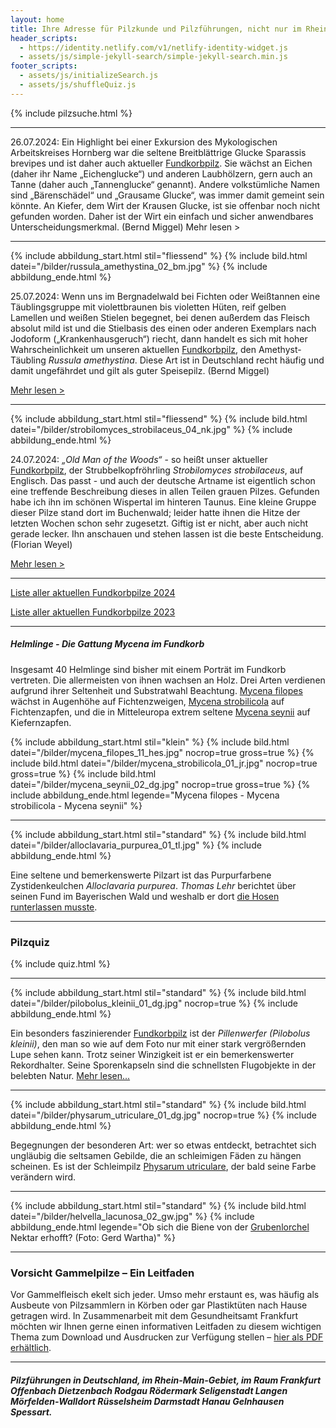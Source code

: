 ```yaml
---
layout: home
title: Ihre Adresse für Pilzkunde und Pilzführungen, nicht nur im Rhein-Main-Gebiet
header_scripts:
  - https://identity.netlify.com/v1/netlify-identity-widget.js
  - assets/js/simple-jekyll-search/simple-jekyll-search.min.js
footer_scripts:
  - assets/js/initializeSearch.js
  - assets/js/shuffleQuiz.js
---
```

{% include pilzsuche.html %}

- - -

26.07.2024: Ein Highlight bei einer Exkursion des Mykologischen Arbeitskreises Hornberg war die seltene Breitblättrige Glucke Sparassis brevipes und ist daher auch aktueller [Fundkorbpilz](AA "Glossar-"). Sie wächst an Eichen (daher ihr Name „Eichenglucke“) und anderen Laubhölzern, gern auch an Tanne (daher auch „Tannenglucke“ genannt). Andere volkstümliche Namen sind „Bärenschädel“ und „Grausame Glucke“, was immer damit gemeint sein könnte. An Kiefer, dem Wirt der Krausen Glucke, ist sie offenbar noch nicht gefunden worden. Daher ist der Wirt ein einfach und sicher anwendbares Unterscheidungsmerkmal. (Bernd Miggel) Mehr lesen > <div style="clear:  both"></div>

- - -

{% include abbildung_start.html stil="fliessend" %}
{% include bild.html datei="/bilder/russula_amethystina_02_bm.jpg" %}
{% include abbildung_ende.html %}

25.07.2024: Wenn uns im Bergnadelwald bei Fichten oder Weißtannen eine Täublingsgruppe mit violettbraunen bis violetten Hüten, reif gelben Lamellen und weißen Stielen begegnet, bei denen außerdem das Fleisch absolut mild ist und die Stielbasis des einen oder anderen Exemplars nach Jodoform („Krankenhausgeruch“) riecht, dann handelt es sich mit hoher Wahrscheinlichkeit um unseren aktuellen [Fundkorbpilz](AA "Glossar-"), den Amethyst-Täubling *Russula amethystina*. Diese Art ist in Deutschland recht häufig und damit ungefährdet und gilt als guter Speisepilz. (Bernd Miggel)

[Mehr lesen >](/pilze/russula-amethystina-amethyst-täubling)

<div style="clear:  both"></div>

- - -

{% include abbildung_start.html stil="fliessend" %}
{% include bild.html datei="/bilder/strobilomyces_strobilaceus_04_nk.jpg" %}
{% include abbildung_ende.html %}

24.07.2024: *„Old Man of the Woods“* - so heißt unser aktueller [Fundkorbpilz](AA "Glossar-"), der Strubbelkopfröhrling *Strobilomyces strobilaceus*, auf Englisch. Das passt - und auch der deutsche Artname ist eigentlich schon eine treffende Beschreibung dieses in allen Teilen grauen Pilzes. Gefunden habe ich ihn im schönen Wispertal im hinteren Taunus. Eine kleine Gruppe dieser Pilze stand dort im Buchenwald; leider hatte ihnen die Hitze der letzten Wochen schon sehr zugesetzt. Giftig ist er nicht, aber auch nicht gerade lecker. Ihn anschauen und stehen lassen ist die beste Entscheidung. (Florian Weyel)

[Mehr lesen >](/pilze/strobilomyces-strobilaceus-strubbelkopfröhrling)

<div style="clear:  both"></div>

- - -

[Liste aller aktuellen Fundkorbpilze 2024](/artikel/liste-aller-aktuellen-fundkorbpilze-2024.html)

[Liste aller aktuellen Fundkorbpilze 2023](/artikel/liste-aller-aktuellen-fundkorbpilze-2023.html)

- - -

##### Helmlinge - Die Gattung *Mycena* im Fundkorb

Insgesamt 40 Helmlinge sind bisher mit einem Porträt im Fundkorb vertreten. Die allermeisten von ihnen wachsen an Holz. Drei Arten verdienen aufgrund ihrer Seltenheit und Substratwahl Beachtung. [Mycena filopes](/pilze/mycena-filopes-zerbrechlicher-fadenhelmling) wächst in Augenhöhe auf Fichtenzweigen, [Mycena strobilicola](/pilze/mycena-strobilicola-fichtenzapfenhelmling) auf Fichtenzapfen, und die in Mitteleuropa extrem seltene [Mycena seynii](/pilze/mycena-seynii-mediterraner-kiefernzapfenhelmling) auf Kiefernzapfen.

{% include abbildung_start.html stil="klein" %}
{% include bild.html datei="/bilder/mycena_filopes_11_hes.jpg" nocrop=true gross=true %}
{% include bild.html datei="/bilder/mycena_strobilicola_01_jr.jpg" nocrop=true gross=true %}
{% include bild.html datei="/bilder/mycena_seynii_02_dg.jpg" nocrop=true gross=true %}
{% include abbildung_ende.html legende="Mycena filopes - Mycena strobilicola - Mycena seynii" %}

- - -

{% include abbildung_start.html stil="standard" %}
{% include bild.html datei="/bilder/alloclavaria_purpurea_01_tl.jpg" %}
{% include abbildung_ende.html %}

Eine seltene und bemerkenswerte Pilzart ist das Purpurfarbene Zystidenkeulchen *Alloclavaria purpurea*. *Thomas Lehr* berichtet über seinen Fund im Bayerischen Wald und weshalb er dort [die Hosen runterlassen musste](/pilze/alloclavaria-purpurea-purpurfarbenes-zystidenkeulchen).

- - -

### Pilzquiz

{% include quiz.html %}

- - -

{% include abbildung_start.html stil="standard" %}
{% include bild.html datei="/bilder/pilobolus_kleinii_01_dg.jpg" nocrop=true %}
{% include abbildung_ende.html %}

Ein besonders faszinierender [Fundkorbpilz](AA "Glossar-") ist der *Pillenwerfer (Pilobolus kleinii)*, den man so wie auf dem Foto nur mit einer stark vergrößernden Lupe sehen kann. Trotz seiner Winzigkeit ist er ein bemerkenswerter Rekordhalter. Seine Sporenkapseln sind die schnellsten Flugobjekte in der belebten Natur. [Mehr lesen...](/pilze/pilobolus-kleinii-pillenwerfer)

- - -

{% include abbildung_start.html stil="standard" %}
{% include bild.html datei="/bilder/physarum_utriculare_01_dg.jpg" nocrop=true %}
{% include abbildung_ende.html %}

Begegnungen der besonderen Art: wer so etwas entdeckt, betrachtet sich ungläubig die seltsamen Gebilde, die an schleimigen Fäden zu hängen scheinen. Es ist der Schleimpilz [Physarum utriculare](/pilze/physarum-utriculare-fadenfruchtschleimpilz), der bald seine Farbe verändern wird.

- - -

{% include abbildung_start.html stil="standard" %}
{% include bild.html datei="/bilder/helvella_lacunosa_02_gw.jpg" %}
{% include abbildung_ende.html legende="Ob sich die Biene von der <a href='/pilze/helvella-lacunosa-grubenlorchel'>Grubenlorchel</a> Nektar erhofft?  (Foto: Gerd Wartha)" %}

- - -

### Vorsicht Gammelpilze – Ein Leitfaden

Vor Gammelfleisch ekelt sich jeder. Umso mehr erstaunt es, was häufig als Ausbeute von Pilzsammlern in Körben oder gar Plastiktüten nach Hause getragen wird. In Zusammenarbeit mit dem Gesundheitsamt Frankfurt möchten wir Ihnen gerne einen informativen Leitfaden zu diesem wichtigen Thema zum Download und Ausdrucken zur Verfügung stellen – [hier als PDF erhältlich](/assets/docs/Fundkorb.de-Gammelpilze.pdf).

- - -

##### Pilzführungen in Deutschland, im Rhein-Main-Gebiet, im Raum Frankfurt Offenbach Dietzenbach Rodgau Rödermark Seligenstadt Langen Mörfelden-Walldort Rüsselsheim Darmstadt Hanau Gelnhausen Spessart.